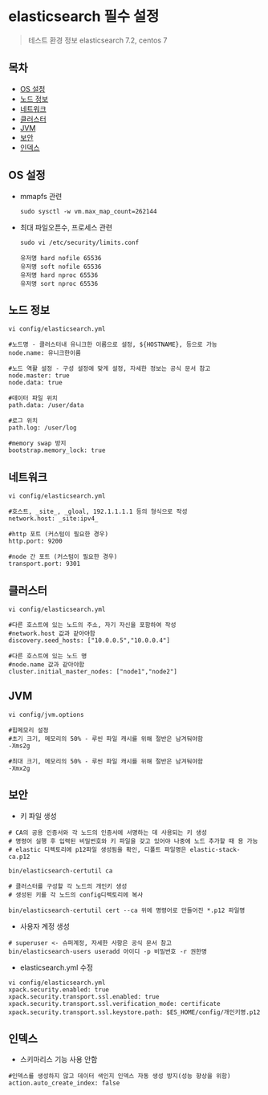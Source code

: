 # elasticsearch 필수 설정

> 테스트 환경 정보 elasticsearch 7.2, centos 7

## 목차
- [OS 설정](#OS-설정)
- [노드 정보](#노드-정보)
- [네트워크](#네트워크)
- [클러스터](#클러스터)
- [JVM](#JVM)
- [보안](#보안)
- [인덱스](#인덱스)

## OS 설정
- mmapfs 관련
    ```
    sudo sysctl -w vm.max_map_count=262144
    ```
- 최대 파일오픈수, 프로세스 관련
    ```
    sudo vi /etc/security/limits.conf
    
    유저명 hard nofile 65536
    유저명 soft nofile 65536
    유저명 hard nproc 65536
    유저명 sort nproc 65536
    ```

## 노드 정보
```
vi config/elasticsearch.yml

#노드명 - 클러스터내 유니크한 이름으로 설정, ${HOSTNAME}, 등으로 가능
node.name: 유니크한이름

#노드 역활 설정 - 구성 설정에 맞게 설정, 자세한 정보는 공식 문서 참고
node.master: true
node.data: true

#데이터 파일 위치
path.data: /user/data

#로그 위치
path.log: /user/log

#memory swap 방지
bootstrap.memory_lock: true
```
## 네트워크
```
vi config/elasticsearch.yml

#호스트, _site_, _gloal, 192.1.1.1.1 등의 형식으로 작성
network.host: _site:ipv4_

#http 포트 (커스텀이 필요한 경우)
http.port: 9200

#node 간 포트 (커스텀이 필요한 경우)
transport.port: 9301
```

## 클러스터
```
vi config/elasticsearch.yml

#다른 호스트에 있는 노드의 주소, 자기 자신을 포함하여 작성
#network.host 값과 같아야함
discovery.seed_hosts: ["10.0.0.5","10.0.0.4"]

#다른 호스트에 있는 노드 명
#node.name 값과 같아야함
cluster.initial_master_nodes: ["node1","node2"]
```

## JVM
```
vi config/jvm.options

#힙메모리 설정
#초기 크기, 메모리의 50% - 루씬 파일 캐시를 위해 절반은 남겨둬야함 
-Xms2g

#최대 크기, 메모리의 50% - 루씬 파일 캐시를 위해 절반은 남겨둬야함
-Xmx2g
```

## 보안
- 키 파일 생성
```
# CA의 공용 인증서와 각 노드의 인증서에 서명하는 데 사용되는 키 생성
# 명령어 실행 후 입력된 비밀번호와 키 파일을 갖고 있어야 나중에 노드 추가할 때 용 가능
# elastic 디렉토리에 p12파일 생성됨을 확인, 디폴트 파일명은 elastic-stack-ca.p12

bin/elasticsearch-certutil ca

# 클러스터를 구성할 각 노드의 개인키 생성
# 생성된 키를 각 노드의 config디렉토리에 복사

bin/elasticsearch-certutil cert --ca 위에 명령어로 만들어진 *.p12 파일명
```
- 사용자 계정 생성
```
# superuser <- 슈퍼계정, 자세한 사항은 공식 문서 참고
bin/elasticsearch-users useradd 아이디 -p 비밀번호 -r 권한명
```

- elasticsearch.yml 수정
```
vi config/elasticsearch.yml
xpack.security.enabled: true
xpack.security.transport.ssl.enabled: true
xpack.security.transport.ssl.verification_mode: certificate
xpack.security.transport.ssl.keystore.path: $ES_HOME/config/개인키명.p12
```

## 인덱스
- 스키마리스 기능 사용 안함
```
#인덱스를 생성하지 않고 데이터 색인지 인덱스 자동 생성 방지(성능 향상을 위함)
action.auto_create_index: false
```

